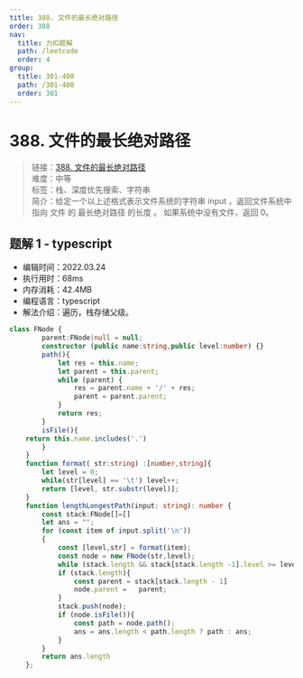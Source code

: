 ```yaml
---
title: 388. 文件的最长绝对路径
order: 388
nav:
  title: 力扣题解
  path: /leetcode
  order: 4
group:
  title: 301-400
  path: /301-400
  order: 301
---
```


# 388. 文件的最长绝对路径
    
> 链接：[388. 文件的最长绝对路径](https://leetcode-cn.com/problems/longest-absolute-file-path/)  
> 难度：中等  
> 标签：栈、深度优先搜索、字符串  
> 简介：给定一个以上述格式表示文件系统的字符串 input ，返回文件系统中 指向 文件 的 最长绝对路径 的长度 。 如果系统中没有文件，返回 0。
      
## 题解 1 - typescript
- 编辑时间：2022.03.24
- 执行用时：68ms
- 内存消耗：42.4MB
- 编程语言：typescript
- 解法介绍：遍历，栈存储父级。
```typescript
class FNode {
        parent:FNode|null = null;
        constructor (public name:string,public level:number) {}
        path(){
            let res = this.name;
            let parent = this.parent;
            while (parent) {
                res = parent.name + '/' + res;
                parent = parent.parent;
            }
            return res;
        }
        isFile(){
    return this.name.includes('.')
        }
    }
    function format( str:string) :[number,string]{
        let level = 0;
        while(str[level] == '\t') level++;
        return [level, str.substr(level)];
    }
    function lengthLongestPath(input: string): number {
        const stack:FNode[]=[]
        let ans = "";
        for (const item of input.split('\n'))
        {
            const [level,str] = format(item);
            const node = new FNode(str,level);
            while (stack.length && stack[stack.length -1].level >= level) stack.pop();
            if (stack.length){
                const parent = stack[stack.length - 1]
                node.parent =   parent;
            }
            stack.push(node);
            if (node.isFile()){
                const path = node.path();
                ans = ans.length < path.length ? path : ans;
            }
        }
        return ans.length
    };
```

      